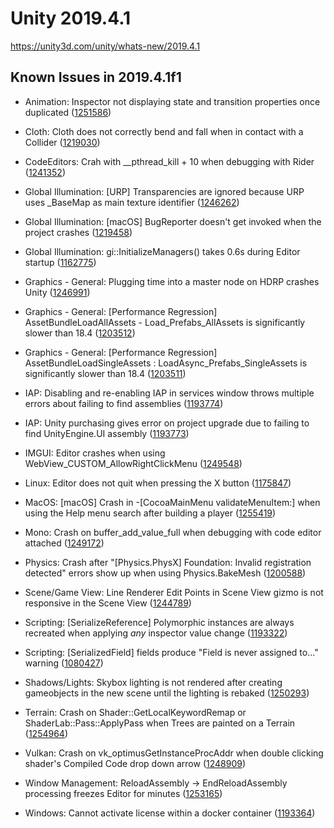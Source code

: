 # Unity 2019.4.1
https://unity3d.com/unity/whats-new/2019.4.1

## Known Issues in 2019.4.1f1

<ul>
<li><p>Animation: Inspector not displaying state and transition properties once duplicated (<a href="https://issuetracker.unity3d.com/issues/inspector-not-displaying-state-and-transition-properties-once-duplicated">1251586</a>)</p></li>
<li><p>Cloth: Cloth does not correctly bend and fall when in contact with a Collider (<a href="https://issuetracker.unity3d.com/issues/cloth-does-not-correctly-bend-and-fall-when-in-contact-with-a-collider">1219030</a>)</p></li>
<li><p>CodeEditors: Crah with __pthread_kill + 10 when debugging with Rider (<a href="https://issuetracker.unity3d.com/issues/attaching-a-debugger-causes-unity-to-crash">1241352</a>)</p></li>
<li><p>Global Illumination: [URP] Transparencies are ignored because URP uses _BaseMap as main texture identifier (<a href="https://issuetracker.unity3d.com/issues/urp-shadows-from-alpha-materials-are-not-baked-into-a-lightmap-when-using-baked-lit-shader">1246262</a>)</p></li>
<li><p>Global Illumination: [macOS] BugReporter doesn't get invoked when the project crashes (<a href="https://issuetracker.unity3d.com/issues/macos-bugreporter-doesnt-get-invoked-when-the-project-crashes">1219458</a>)</p></li>
<li><p>Global Illumination: gi::InitializeManagers() takes 0.6s during Editor startup (<a href="https://issuetracker.unity3d.com/issues/gi-initializemanagers-takes-0-dot-4s-during-editor-startup">1162775</a>)</p></li>
<li><p>Graphics - General: Plugging time into a master node on HDRP crashes Unity (<a href="https://issuetracker.unity3d.com/issues/plugging-time-into-a-master-node-on-hdrp-crashes-unity">1246991</a>)</p></li>
<li><p>Graphics - General: [Performance Regression] AssetBundleLoadAllAssets - Load_Prefabs_AllAssets is significantly slower than 18.4 (<a href="https://issuetracker.unity3d.com/issues/performance-regression-assetbundleloadallassets-load-prefabs-allassets-is-significantly-slower-than-18-dot-4">1203512</a>)</p></li>
<li><p>Graphics - General: [Performance Regression] AssetBundleLoadSingleAssets : LoadAsync_Prefabs_SingleAssets is significantly slower than 18.4 (<a href="https://issuetracker.unity3d.com/issues/assetbundleloadsingleassets-loadasync-prefabs-singleassets-is-significantly-slower-than-18-dot-4">1203511</a>)</p></li>
<li><p>IAP: Disabling and re-enabling IAP in services window throws multiple errors about failing to find assemblies (<a href="https://issuetracker.unity3d.com/issues/disabling-and-re-enabling-iap-in-services-window-throws-multiple-errors-about-failing-to-find-assemblies">1193774</a>)</p></li>
<li><p>IAP: Unity purchasing gives error on project upgrade due to failing to find UnityEngine.UI assembly (<a href="https://issuetracker.unity3d.com/issues/unity-purchasing-fails-to-load-due-to-failing-to-find-unityengine-dot-ui-assembly">1193773</a>)</p></li>
<li><p>IMGUI: Editor crashes when using WebView_CUSTOM_AllowRightClickMenu (<a href="https://issuetracker.unity3d.com/issues/editor-crashes-when-using-webview-custom-allowrightclickmenu">1249548</a>)</p></li>
<li><p>Linux:  Editor does not quit when pressing the X button (<a href="https://issuetracker.unity3d.com/issues/linux-editor-does-not-quit-when-pressing-the-x-button">1175847</a>)</p></li>
<li><p>MacOS: [macOS] Crash in -[CocoaMainMenu validateMenuItem:] when using the Help menu search after building a player (<a href="https://issuetracker.unity3d.com/issues/macos-crash-in-cocoamainmenu-validatemenuitem-when-using-the-help-menu-search-after-building-a-player">1255419</a>)</p></li>
<li><p>Mono: Crash on buffer_add_value_full when debugging with code editor attached (<a href="https://issuetracker.unity3d.com/issues/macos-crash-on-buffer-add-value-full-when-debugging-with-code-editor-attached">1249172</a>)</p></li>
<li><p>Physics: Crash after "[Physics.PhysX] Foundation: Invalid registration detected" errors show up when using Physics.BakeMesh (<a href="https://issuetracker.unity3d.com/issues/crash-after-physics-dot-physx-foundation-invalid-registration-detected-errors-show-up-when-using-physics-dot-bakemesh">1200588</a>)</p></li>
<li><p>Scene/Game View: Line Renderer Edit Points in Scene View gizmo is not responsive in the Scene View (<a href="https://issuetracker.unity3d.com/issues/line-renderer-edit-points-in-scene-view-gizmo-is-not-responsive-in-the-scene-view">1244789</a>)</p></li>
<li><p>Scripting: [SerializeReference] Polymorphic instances are always recreated when applying <em>any</em> inspector value change (<a href="https://issuetracker.unity3d.com/issues/serializereference-non-serialized-initialized-fields-lose-their-values-when-entering-play-mode">1193322</a>)</p></li>
<li><p>Scripting: [SerializedField] fields produce "Field is never assigned to..." warning (<a href="https://issuetracker.unity3d.com/issues/serializedfield-fields-produce-field-is-never-assigned-to-dot-dot-dot-warning">1080427</a>)</p></li>
<li><p>Shadows/Lights: Skybox lighting is not rendered after creating gameobjects in the new scene until the lighting is rebaked (<a href="https://issuetracker.unity3d.com/issues/skybox-lighting-is-not-shown-after-creating-new-gameobjects-in-the-new-scene">1250293</a>)</p></li>
<li><p>Terrain: Crash on Shader::GetLocalKeywordRemap or ShaderLab::Pass::ApplyPass when Trees are painted on a Terrain (<a href="https://issuetracker.unity3d.com/issues/crash-on-shader-getlocalkeywordremap-or-shaderlab-pass-applypass-when-trees-are-painted-on-a-terrain">1254964</a>)</p></li>
<li><p>Vulkan:  Crash on vk_optimusGetInstanceProcAddr when double clicking shader's Compiled Code drop down arrow (<a href="https://issuetracker.unity3d.com/issues/vulkan-crash-on-vk-optimusgetinstanceprocaddr-when-double-clicking-shaders-compiled-code-drop-down-arrow">1248909</a>)</p></li>
<li><p>Window Management: ReloadAssembly -&gt; EndReloadAssembly processing freezes Editor for minutes (<a href="https://issuetracker.unity3d.com/issues/reloadassembly-endreloadassebly-processing-freezes-editor-for-minutes">1253165</a>)</p></li>
<li><p>Windows: Cannot activate license within a docker container (<a href="https://issuetracker.unity3d.com/issues/cannot-activate-license-within-a-docker-container">1193364</a>)</p></li>
</ul>

